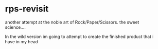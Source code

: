 # rps-revisit
another attempt at the noble art of Rock/Paper/Scissors. the sweet science....

In the wild version im going to attempt to create the finished product that i have in my head 
